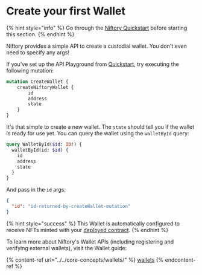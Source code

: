 # Create your first Wallet

{% hint style="info" %}
Go through the [Niftory Quickstart](../niftory-quickstart.md) before starting this section.
{% endhint %}

Niftory provides a simple API to create a custodial wallet. You don't even need to specify any args!

If you've set up the API Playground from [Quickstart](./), try executing the following mutation:

```graphql
mutation CreateWallet {
    createNiftoryWallet {
        id
        address
        state
    }
}
```

It's that simple to create a new wallet. The `state` should tell you if the wallet is ready for use yet. You can query the wallet using the `walletById` query:

```graphql
query WalletById($id: ID!) {
  walletById(id: $id) {
    id
    address
    state
  }
}
```

And pass in the `id` args:

```json
{
  "id": "id-returned-by-createWallet-mutation"
}
```

{% hint style="success" %}
This Wallet is automatically configured to receive NFTs minted with your [deployed contract](./#deploy-your-smart-contract).
{% endhint %}

To learn more about Niftory's Wallet APIs (including registering and verifying external wallets), visit the Wallet guide:

{% content-ref url="../../core-concepts/wallets/" %}
[wallets](../../core-concepts/wallets/)
{% endcontent-ref %}
